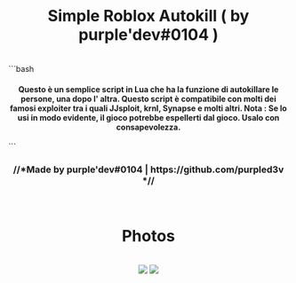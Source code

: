 <br>
<h1 align="center">Simple Roblox Autokill ( by purple'dev#0104 )</h1>
<br>
```bash
  <h4 align="center">Questo è un semplice script in Lua che ha la funzione di autokillare le persone, una dopo l' altra.
Questo script è compatibile con molti dei famosi exploiter tra i quali JJsploit, krnl, Synapse e molti altri.
Nota : Se lo usi in modo evidente, il gioco potrebbe espellerti dal gioco. Usalo con consapevolezza.</h4>
  ```

<h3 align="center">//*Made by purple'dev#0104 | https://github.com/purpled3v *//</h3>

<br>
<h1 align="center">Photos</h1>
<br>
<div align="center">
  <img src="https://user-images.githubusercontent.com/111908683/189500339-20f8d239-f6ea-40c3-aaa7-e670eb1456d2.png"></img>
  <img src="https://user-images.githubusercontent.com/111908683/189500370-e6ccd18b-0076-4d5a-8391-a10a13349ee2.png"></img>
  </div>




